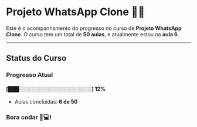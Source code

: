 # **Projeto WhatsApp Clone** 📱📞

Este é o acompanhamento do progresso no curso de **Projeto WhatsApp Clone**. O curso tem um total de **50 aulas**, e atualmente estou na **aula 6**.

---

## **Status do Curso**

### Progresso Atual  
#### [███░░░░░░░░░░░░░░░░░░░░] **12%**  
- Aulas concluídas: **6 de 50**  

### Bora codar 🚀💻!

